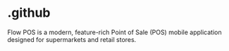 # .github
Flow POS is a modern, feature-rich Point of Sale (POS) mobile application designed for supermarkets and retail stores.
